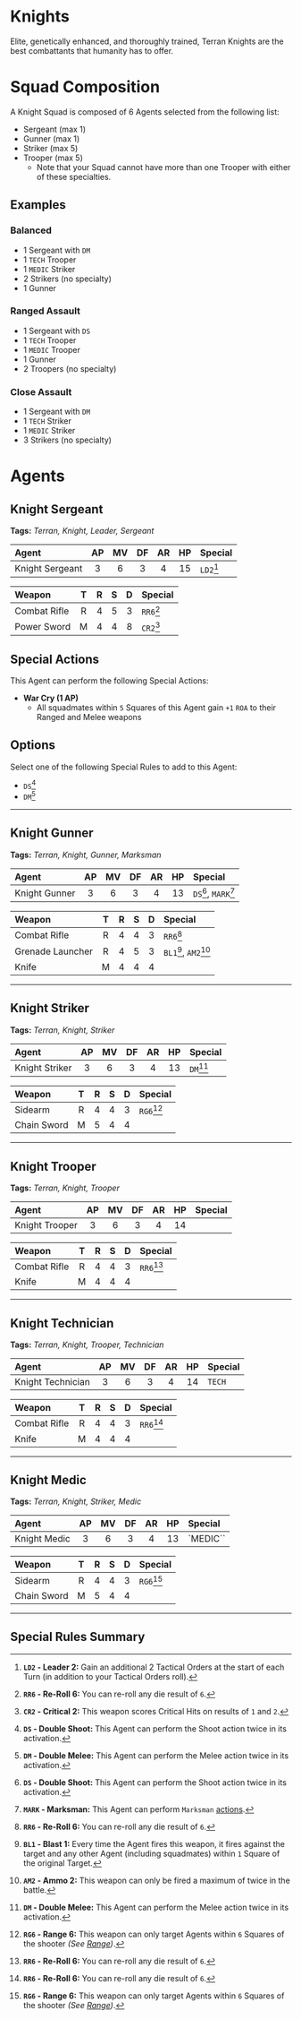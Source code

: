 # Knights

Elite, genetically enhanced, and thoroughly trained, Terran Knights are the best combattants that humanity has to offer.

# Squad Composition

A Knight Squad is composed of 6 Agents selected from the following list:
* Sergeant (max 1)
* Gunner (max 1)
* Striker (max 5)
* Trooper (max 5)
    * Note that your Squad cannot have more than one Trooper with either of these specialties.

## Examples

### Balanced

* 1 Sergeant with `DM`
* 1 `TECH` Trooper
* 1 `MEDIC` Striker
* 2 Strikers (no specialty)
* 1 Gunner

### Ranged Assault

* 1 Sergeant with `DS`
* 1 `TECH` Trooper
* 1 `MEDIC` Trooper
* 1 Gunner
* 2 Troopers (no specialty)

### Close Assault

* 1 Sergeant with `DM`
* 1 `TECH` Striker
* 1 `MEDIC` Striker
* 3 Strikers (no specialty)

# Agents

## Knight Sergeant

**Tags:** *Terran, Knight, Leader, Sergeant*

|Agent|AP|MV|DF|AR|HP|Special|
|:---------------|:----:|:----:|:----:|:----:|:----:|:----|
|Knight Sergeant|3|6|3|4|15|`LD2`[^LD2]|

|Weapon|T|R|S|D|Special|
|:---------------|:----:|:----:|:----:|:----:|:----|
|Combat Rifle|R|4|5|3|`RR6`[^RR6]|
|Power Sword|M|4|4|8|`CR2`[^CR2]|

## Special Actions

This Agent can perform the following Special Actions:
* **War Cry (1 AP)**
    - All squadmates within `5` Squares of this Agent gain `+1` `ROA` to their Ranged and Melee weapons

## Options

Select one of the following Special Rules to add to this Agent:
* `DS`[^DS]
* `DM`[^DM]

---

## Knight Gunner

**Tags:** *Terran, Knight, Gunner, Marksman*

|Agent|AP|MV|DF|AR|HP|Special|
|:---------------|:----:|:----:|:----:|:----:|:----:|:----|
|Knight Gunner|3|6|3|4|13|`DS`[^DS], `MARK`[^MARK]|

|Weapon|T|R|S|D|Special|
|:---------------|:----:|:----:|:----:|:----:|:----|
|Combat Rifle|R|4|4|3|`RR6`[^RR6]|
|Grenade Launcher|R|4|5|3|`BL1`[^BL1], `AM2`[^AM2]|
|Knife|M|4|4|4||

---

## Knight Striker

**Tags:** *Terran, Knight, Striker*

|Agent|AP|MV|DF|AR|HP|Special|
|:---------------|:----:|:----:|:----:|:----:|:----:|:----|
|Knight Striker|3|6|3|4|13|`DM`[^DM]|

|Weapon|T|R|S|D|Special|
|:---------------|:----:|:----:|:----:|:----:|:----|
|Sidearm|R|4|4|3|`RG6`[^RG6]|
|Chain Sword|M|5|4|4||

---

## Knight Trooper

**Tags:** *Terran, Knight, Trooper*

|Agent|AP|MV|DF|AR|HP|Special|
|:---------------|:----:|:----:|:----:|:----:|:----:|:----|
|Knight Trooper|3|6|3|4|14||

|Weapon|T|R|S|D|Special|
|:---------------|:----:|:----:|:----:|:----:|:----|
|Combat Rifle|R|4|4|3|`RR6`[^RR6]|
|Knife|M|4|4|4||

---

## Knight Technician

**Tags:** *Terran, Knight, Trooper, Technician*

|Agent|AP|MV|DF|AR|HP|Special|
|:---------------|:----:|:----:|:----:|:----:|:----:|:----|
|Knight Technician|3|6|3|4|14|`TECH`|

|Weapon|T|R|S|D|Special|
|:---------------|:----:|:----:|:----:|:----:|:----|
|Combat Rifle|R|4|4|3|`RR6`[^RR6]|
|Knife|M|4|4|4||

---

## Knight Medic

**Tags:** *Terran, Knight, Striker, Medic*

|Agent|AP|MV|DF|AR|HP|Special|
|:---------------|:----:|:----:|:----:|:----:|:----:|:----|
|Knight Medic|3|6|3|4|13|`MEDIC``|

|Weapon|T|R|S|D|Special|
|:---------------|:----:|:----:|:----:|:----:|:----|
|Sidearm|R|4|4|3|`RG6`[^RG6]|
|Chain Sword|M|5|4|4||

---

## Special Rules Summary

[^LD2]: **`LD2` - Leader 2:** Gain an additional 2 Tactical Orders at the start of each Turn (in addition to your Tactical Orders roll).

[^DS]: **`DS` - Double Shoot:** This Agent can perform the Shoot action twice in its activation.

[^DM]: **`DM` - Double Melee:** This Agent can perform the Melee action twice in its activation.

[^TECH]: **`TECH` - Technician:** This Agent can perform `Technical` [actions](../../1.Rules/3.Actions/1.Actions.md#technical-actions).

[^MEDIC]: **`MEDIC` - Medic:** This Agent can perform `Medic` [actions](../../1.Rules/3.Actions/1.Actions.md#medic-actions).

[^MARK]: **`MARK` - Marksman:** This Agent can perform `Marksman` [actions](../../1.Rules/3.Actions/1.Actions.md#marksman-actions).

[^BL1]: **`BL1` - Blast 1:** Every time the Agent fires this weapon, it fires against the target and any other Agent (including squadmates) within `1` Square of the original Target.

[^AM2]: **`AM2` - Ammo 2:** This weapon can only be fired a maximum of twice in the battle.

[^RG6]: **`RG6` - Range 6:** This weapon can only target Agents within `6` Squares of the shooter *(See [Range](../../1.Rules/1.Introduction/3.BattleMap.md#distances-and-range))*.

[^CR2]: **`CR2` - Critical 2:** This weapon scores Critical Hits on results of `1` and `2`.

[^RR6]: **`RR6` - Re-Roll 6:** You can re-roll any die result of `6`.
